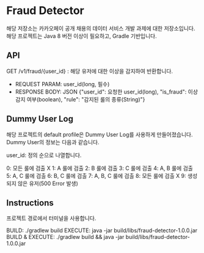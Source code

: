 # Fraud Detector

해당 저장소는 카카오페이 공개 채용의 데이터 서비스 개발 과제에 대한 저장소입니다.
해당 프로젝트는 Java 8 버전 이상이 필요하고, Gradle 기반입니다.


## API
GET /v1/fraud/{user_id} : 해당 유저에 대한 이상을 감지하여 반환합니다.
- REQUEST PARAM: user_id(long, 필수)
- RESPONSE BODY: JSON {"user_id": 요청한 user_id(long), "is_fraud": 이상 감지 여부(boolean), "rule": "감지된 룰의 종류(String)"}

## Dummy User Log
해당 프로젝트의 default profile은 Dummy User Log를 사용하게 만들어졌습니다.
Dummy User의 정보는 다음과 같습니다.

user_id: 정의 순으로 나열합니다.

0: 모든 룰에 검출 X
1: A 룰에 검출
2: B 룰에 검출
3: C 룰에 검출
4: A, B 룰에 검출
5: A, C 룰에 검출
6: B, C 룰에 검출
7: A, B, C 룰에 검출
8: 모든 룰에 검출 X
9: 생성되지 않은 유저(500 Error 발생)

## Instructions
프로젝트 경로에서 터미널을 사용합니다.

BUILD: ./gradlew build
EXECUTE: java -jar build/libs/fraud-detector-1.0.0.jar
BUILD & EXECUTE: ./gradlew build && java -jar build/libs/fraud-detector-1.0.0.jar